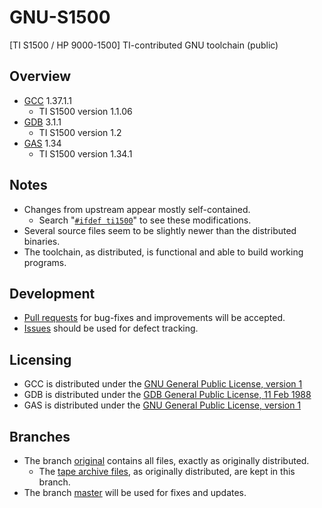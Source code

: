 # GNU-S1500

[TI S1500 / HP 9000-1500] TI-contributed GNU toolchain (public)

## Overview

* [GCC](gcc) 1.37.1.1
  * TI S1500 version 1.1.06
* [GDB](/gdb) 3.1.1
  * TI S1500 version 1.2
* [GAS](/gas) 1.34
  * TI S1500 version 1.34.1

## Notes

* Changes from upstream appear mostly self-contained.
  * Search "[`#ifdef ti1500`](https://github.com/TI-S1500/GNU-S1500/search?q=%22%23ifdef+ti1500%22&type=)" to see  these modifications.
* Several source files seem to be slightly newer than the distributed binaries.
* The toolchain, as distributed, is functional and able to build working programs.

## Development

* [Pull requests](https://github.com/TI-S1500/GNU-S1500/pulls) for bug-fixes and
  improvements will be accepted.
* [Issues](https://github.com/TI-S1500/GNU-S1500/issues) should be used for
  defect tracking.

## Licensing

* GCC is distributed under the
  [GNU General Public License, version 1](https://github.com/TI-S1500/GNU-S1500/blob/master/gcc/COPYING)
* GDB is distributed under the
  [GDB General Public License, 11 Feb 1988](https://github.com/TI-S1500/GNU-S1500/blob/master/gdb/COPYING)
* GAS is distributed under the
  [GNU General Public License, version 1](https://github.com/TI-S1500/GNU-S1500/blob/master/gas/COPYING)

## Branches

* The branch [original](https://github.com/TI-S1500/GNU-S1500/tree/original)
  contains all files, exactly as originally distributed.
  * The [tape archive files](https://github.com/TI-S1500/GNU-S1500/tree/original/dist),
    as originally distributed, are kept in this branch.
* The branch [master](https://github.com/TI-S1500/GNU-S1500/tree/master)
  will be used for fixes and updates.
